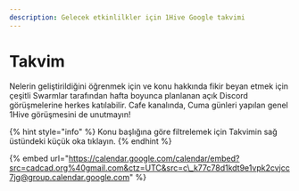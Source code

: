 ```yaml
---
description: Gelecek etkinlilkler için 1Hive Google takvimi
---
```


# Takvim

Nelerin geliştirildiğini öğrenmek için ve konu hakkında fikir beyan etmek için çeşitli Swarmlar tarafından hafta boyunca planlanan açık Discord görüşmelerine herkes katılabilir. Cafe kanalında, Cuma günleri yapılan genel 1Hive görüşmesini de unutmayın!

{% hint style="info" %}
Konu başlığına göre filtrelemek için Takvimin sağ üstündeki küçük oka tıklayın.
{% endhint %}

{% embed url="https://calendar.google.com/calendar/embed?src=cadcad.org%40gmail.com&ctz=UTC&src=c\_k77c78d1kdt9e1vpk2cvjcc7jg@group.calendar.google.com" %}

